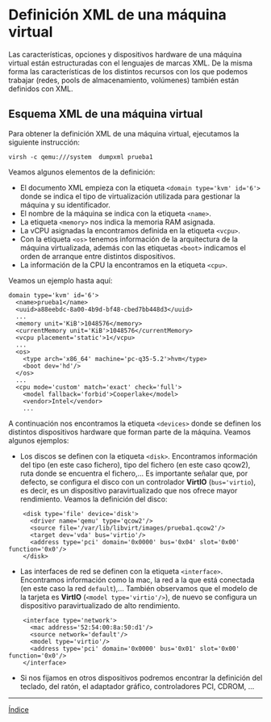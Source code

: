 # Definición XML de una máquina virtual

Las características, opciones y dispositivos hardware de una máquina virtual están estructuradas con el lenguajes de marcas XML. De la misma forma las características de los distintos recursos con los que podemos trabajar (redes, pools de almacenamiento, volúmenes) también están definidos con XML.

## Esquema XML de una máquina virtual

Para obtener la definición XML de una máquina virtual, ejecutamos la siguiente instrucción:

```
virsh -c qemu:///system  dumpxml prueba1
```

Veamos algunos elementos de la definición:

* El documento XML empieza con la etiqueta `<domain type='kvm' id='6'>` donde se indica el tipo de virtualización utilizada para gestionar la máquina y su identificador.
* El nombre de la máquina se indica con la etiqueta `<name>`.
* La etiqueta `<memory>` nos indica la memoria RAM asignada.
* La vCPU asignadas la encontramos definida en la etiqueta `<vcpu>`.
* Con la etiqueta `<os>` tenemos información de la arquitectura de la máquina virtualizada, además con las etiquetas `<boot>` indicamos el orden de arranque entre distintos dispositivos.
* La información de la CPU la encontramos en la etiqueta `<cpu>`.

Veamos un ejemplo hasta aquí:

```
domain type='kvm' id='6'>
  <name>prueba1</name>
  <uuid>a88eebdc-8a00-4b9d-bf48-cbed7bb448d3</uuid>
  ...
  <memory unit='KiB'>1048576</memory>
  <currentMemory unit='KiB'>1048576</currentMemory>
  <vcpu placement='static'>1</vcpu>
  ...
  <os>
    <type arch='x86_64' machine='pc-q35-5.2'>hvm</type>
    <boot dev='hd'/>
  </os>
  ...
  <cpu mode='custom' match='exact' check='full'>
    <model fallback='forbid'>Cooperlake</model>
    <vendor>Intel</vendor>
    ...
```

A continuación nos encontramos la etiqueta `<devices>` donde se definen los distintos dispositivos hardware que forman parte de la máquina. Veamos algunos ejemplos:

* Los discos se definen con la etiqueta `<disk>`. Encontramos información del tipo (en este caso fichero), tipo del fichero (en este caso qcow2), ruta donde se encuentra el fichero,... Es importante señalar que, por defecto, se configura el disco con un controlador **VirtIO** (`bus='virtio`), es decir, es un dispositivo paravirtualizado que nos ofrece mayor rendimiento. Veamos la definición del disco:

```
	<disk type='file' device='disk'>
      <driver name='qemu' type='qcow2'/>
      <source file='/var/lib/libvirt/images/prueba1.qcow2'/>
      <target dev='vda' bus='virtio'/>
      <address type='pci' domain='0x0000' bus='0x04' slot='0x00' function='0x0'/>
    </disk>
```

* Las interfaces de red se definen con la etiqueta `<interface>`. Encontramos información como la mac, la red a la que está conectada (en este caso la red `default`),... También observamos que el modelo de la tarjeta es **VirtIO** (`<model type='virtio'/>`), de nuevo se configura un dispositivo paravirtualizado de alto rendimiento.

```
	<interface type='network'>
      <mac address='52:54:00:8a:50:d1'/>
      <source network='default'/>
      <model type='virtio'/>
      <address type='pci' domain='0x0000' bus='0x01' slot='0x00' function='0x0'/>
    </interface>
```

* Si nos fijamos en otros dispositivos podremos encontrar la definición del teclado, del ratón, el adaptador gráfico, controladores PCI, CDROM, ...

---

[Índice](https://github.com/josedom24/curso_virtualizacion_linux)
